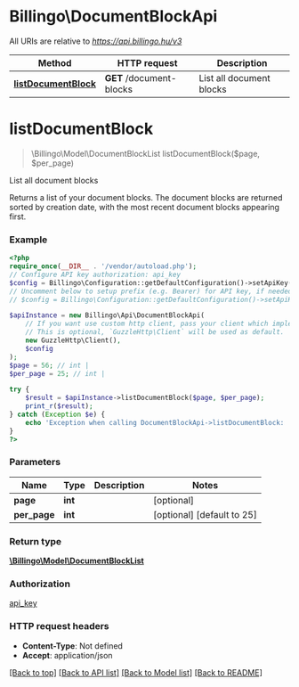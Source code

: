 # Billingo\DocumentBlockApi

All URIs are relative to *https://api.billingo.hu/v3*

Method | HTTP request | Description
------------- | ------------- | -------------
[**listDocumentBlock**](DocumentBlockApi.md#listdocumentblock) | **GET** /document-blocks | List all document blocks

# **listDocumentBlock**
> \Billingo\Model\DocumentBlockList listDocumentBlock($page, $per_page)

List all document blocks

Returns a list of your document blocks. The document blocks are returned sorted by creation date, with the most recent document blocks appearing first.

### Example
```php
<?php
require_once(__DIR__ . '/vendor/autoload.php');
// Configure API key authorization: api_key
$config = Billingo\Configuration::getDefaultConfiguration()->setApiKey('X-API-KEY', 'YOUR_API_KEY');
// Uncomment below to setup prefix (e.g. Bearer) for API key, if needed
// $config = Billingo\Configuration::getDefaultConfiguration()->setApiKeyPrefix('X-API-KEY', 'Bearer');

$apiInstance = new Billingo\Api\DocumentBlockApi(
    // If you want use custom http client, pass your client which implements `GuzzleHttp\ClientInterface`.
    // This is optional, `GuzzleHttp\Client` will be used as default.
    new GuzzleHttp\Client(),
    $config
);
$page = 56; // int | 
$per_page = 25; // int | 

try {
    $result = $apiInstance->listDocumentBlock($page, $per_page);
    print_r($result);
} catch (Exception $e) {
    echo 'Exception when calling DocumentBlockApi->listDocumentBlock: ', $e->getMessage(), PHP_EOL;
}
?>
```

### Parameters

Name | Type | Description  | Notes
------------- | ------------- | ------------- | -------------
 **page** | **int**|  | [optional]
 **per_page** | **int**|  | [optional] [default to 25]

### Return type

[**\Billingo\Model\DocumentBlockList**](../Model/DocumentBlockList.md)

### Authorization

[api_key](../../README.md#api_key)

### HTTP request headers

 - **Content-Type**: Not defined
 - **Accept**: application/json

[[Back to top]](#) [[Back to API list]](../../README.md#documentation-for-api-endpoints) [[Back to Model list]](../../README.md#documentation-for-models) [[Back to README]](../../README.md)

